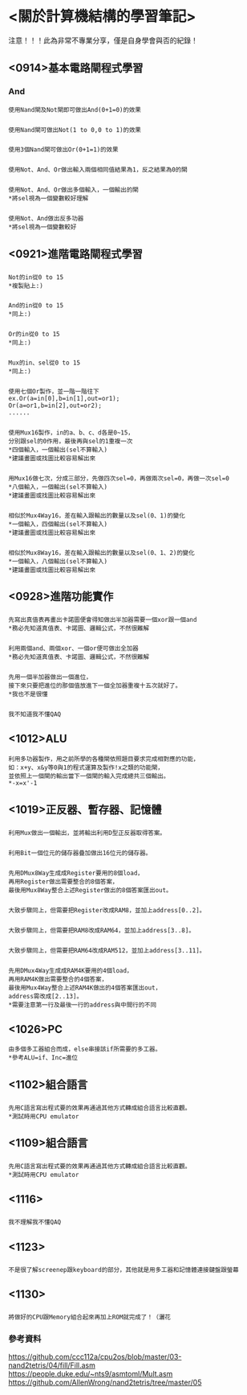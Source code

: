 # <關於計算機結構的學習筆記>
注意！！！此為非常不專業分享，僅是自身學會與否的紀錄！

## **<0914>基本電路閘程式學習**

### And
    使用Nand閘及Not閘即可做出And(0+1=0)的效果
    
### <Not>
    使用Nand閘可做出Not(1 to 0,0 to 1)的效果
    
### <Or>
    使用3個Nand閘可做出Or(0+1=1)的效果
### <Xor>
    使用Not、And、Or做出輸入兩個相同值結果為1，反之結果為0的閘
### <Mux>
    使用Not、And、Or做出多個輸入，一個輸出的閘
    *將sel視為一個變數較好理解
### <DMux>
    使用Not、And做出反多功器
    *將sel視為一個變數較好
## **<0921>進階電路閘程式學習**
### <Not16>
    Not的in從0 to 15
    *複製貼上:)
### <And16>
    And的in從0 to 15
    *同上:)
### <Or16>
    Or的in從0 to 15
    *同上:)
### <Mux16>
    Mux的in、sel從0 to 15
    *同上:)
### <Or8Way>
    使用七個Or製作，並一階一階往下
    ex.Or(a=in[0],b=in[1],out=or1);
    Or(a=or1,b=in[2],out=or2);
    ......
### <Mux4Way16>
    使用Mux16製作，in的a、b、c、d各是0~15，
    分別跟sel的0作用，最後再與sel的1重複一次
    *四個輸入，一個輸出(sel不算輸入)
    *建議畫圖或找圖比較容易解出來
### <Mux8Way16>
    用Mux16做七次，分成三部分，先做四次sel=0，再做兩次sel=0，再做一次sel=0
    *八個輸入，一個輸出(sel不算輸入)
    *建議畫圖或找圖比較容易解出來
### <DMux4Way>
    相似於Mux4Way16，差在輸入跟輸出的數量以及sel(0、1)的變化
    *一個輸入，四個輸出(sel不算輸入)
    *建議畫圖或找圖比較容易解出來
### <DMux8Way>
    相似於Mux8Way16，差在輸入跟輸出的數量以及sel(0、1、2)的變化
    *一個輸入，八個輸出(sel不算輸入)
    *建議畫圖或找圖比較容易解出來
## **<0928>進階功能實作**
### <HalfAdder>
    先寫出真值表再畫出卡諾圖便會得知做出半加器需要一個xor跟一個and
    *務必先知道真值表、卡諾圖、邏輯公式，不然很難解
### <FullAdder>
    利用兩個and、兩個xor、一個or便可做出全加器
    *務必先知道真值表、卡諾圖、邏輯公式，不然很難解
### <Add16>
    先用一個半加器做出一個進位，
    接下來只要把進位的那個值放進下一個全加器重複十五次就好了。
    *我也不是很懂
### <Inc16>
    我不知道我不懂QAQ
## **<1012>ALU**
    利用多功器製作，用之前所學的各種閘依照題目要求完成相對應的功能，
    如：x+y、x&y等0與1的程式運算及製作!x之類的功能閘，
    並依照上一個閘的輸出當下一個閘的輸入完成總共三個輸出。
    *-x=x'-1
## **<1019>正反器、暫存器、記憶體**
### <Bit>
    利用Mux做出一個輸出，並將輸出利用D型正反器取得答案。
### <Register>
    利用Bit一個位元的儲存器疊加做出16位元的儲存器。
### <RAM8>
    先用DMux8Way生成成Register要用的8個load，
    再用Register做出需要整合的8個答案，
    最後用Mux8Way整合上述Register做出的8個答案匯出out。
### <RAM64>
    大致步驟同上，但需要把Register改成RAM8，並加上address[0..2]。
### <RAM512>
    大致步驟同上，但需要把RAM8改成RAM64，並加上address[3..8]。
### <RAM4K>
    大致步驟同上，但需要把RAM64改成RAM512，並加上address[3..11]。
### <RAM16K>
    先用DMux4Way生成成RAM4K要用的4個load，
    再用RAM4K做出需要整合的4個答案，
    最後用Mux4Way整合上述RAM4K做出的4個答案匯出out，
    address需改成[2..13]。
    *需要注意第一行及最後一行的address與中間行的不同
## **<1026>PC**
    由多個多工器組合而成，else串接該if所需要的多工器。
    *參考ALU=if、Inc=進位
## **<1102>組合語言**
### <Mult> 
    先用C語言寫出程式要的效果再通過其他方式轉成組合語言比較直觀。
    *測試時用CPU emulator
## **<1109>組合語言**
### <Fill>
    先用C語言寫出程式要的效果再通過其他方式轉成組合語言比較直觀。
    *測試時用CPU emulator
## **<1116>**
### <CPU>
    我不理解我不懂QAQ
## **<1123>**
### <Memory>
    不是很了解screenep跟keyboard的部分，其他就是用多工器和記憶體連接鍵盤跟螢幕
## **<1130>**
### <Computer>
    將做好的CPU跟Memory組合起來再加上ROM就完成了！（灑花
### **參考資料**
https://github.com/ccc112a/cpu2os/blob/master/03-nand2tetris/04/fill/Fill.asm
https://people.duke.edu/~nts9/asmtoml/Mult.asm
https://github.com/AllenWrong/nand2tetris/tree/master/05
